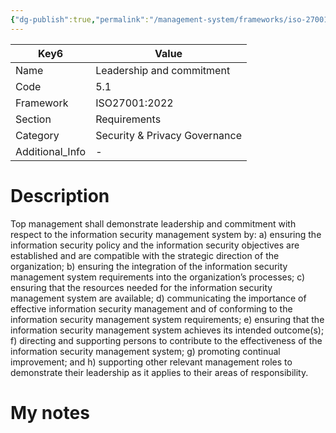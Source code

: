 ```yaml
---
{"dg-publish":true,"permalink":"/management-system/frameworks/iso-27001-2022/iso-27001-2022-5-1/","tags":["requirement"],"noteIcon":"1"}
---
```



<div><table class="dataview table-view-table"><thead class="table-view-thead"><tr class="table-view-tr-header"><th class="table-view-th"><span>Key</span><span class="dataview small-text">6</span></th><th class="table-view-th"><span>Value</span></th></tr></thead><tbody class="table-view-tbody"><tr><td><span>Name</span></td><td><span>Leadership and commitment</span></td></tr><tr><td><span>Code</span></td><td><span>5.1</span></td></tr><tr><td><span>Framework</span></td><td><span>ISO27001:2022</span></td></tr><tr><td><span>Section</span></td><td><span>Requirements</span></td></tr><tr><td><span>Category</span></td><td><span>Security &amp; Privacy Governance</span></td></tr><tr><td><span>Additional_Info</span></td><td><span>-</span></td></tr></tbody></table></div>

# Description

Top management shall demonstrate leadership and commitment with respect to the information security management system by: 
a) ensuring the information security policy and the information security objectives are established and are compatible with the strategic direction of the organization; 
b) ensuring the integration of the information security management system requirements into the organization’s processes; 
c) ensuring that the resources needed for the information security management system are available; 
d) communicating the importance of effective information security management and of conforming to the information security management system requirements; 
e) ensuring that the information security management system achieves its intended outcome(s); 
f) directing and supporting persons to contribute to the effectiveness of the information security management system; 
g) promoting continual improvement; and 
h) supporting other relevant management roles to demonstrate their leadership as it applies to their areas of responsibility.

# My notes
